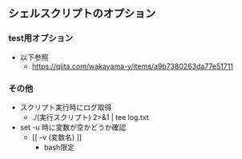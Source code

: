 ## シェルスクリプトのオプション

### test用オプション

* 以下参照
    * https://qiita.com/wakayama-y/items/a9b7380263da77e51711

### その他

* スクリプト実行時にログ取得
    * ./(実行スクリプト) 2>&1 | tee log.txt
* set -u 時に変数が空かどうか確認
    * [[ -v (変数名) ]]
        * bash限定